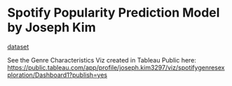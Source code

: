 # Spotify Popularity Prediction Model by Joseph Kim 
[dataset](https://www.kaggle.com/datasets/maharshipandya/-spotify-tracks-dataset)

See the Genre Characteristics Viz created in Tableau Public here: https://public.tableau.com/app/profile/joseph.kim3297/viz/spotifygenresexploration/Dashboard1?publish=yes
